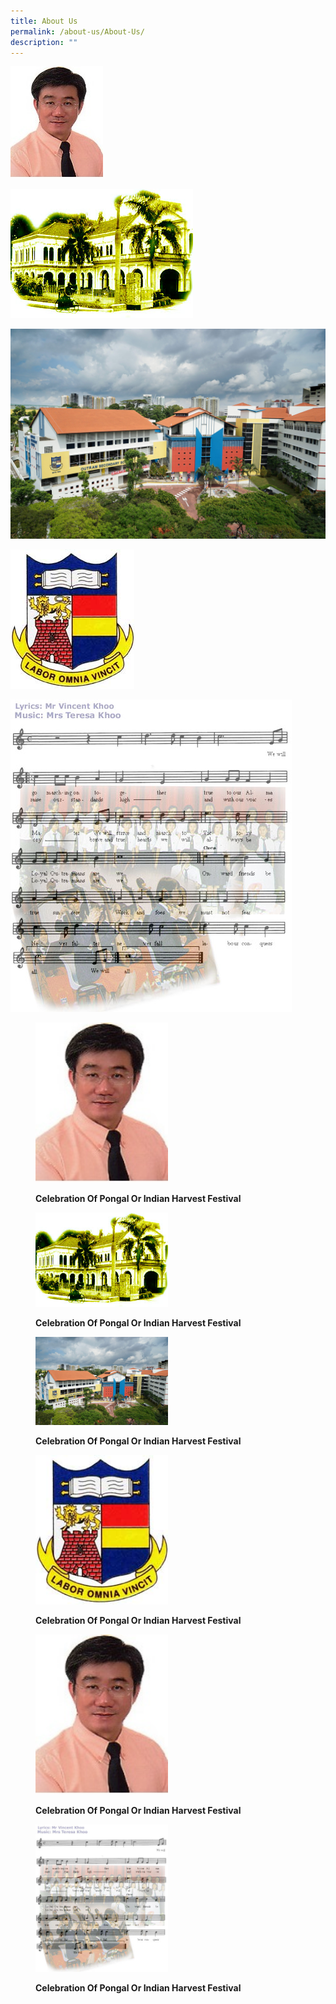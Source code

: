 ```yaml
---
title: About Us
permalink: /about-us/About-Us/
description: ""
---
```

![](/images/About%20us/About%20us/Principal%20Pic.jpg)

![](/images/About%20us/About%20us/oldschool.jpg)

![](/images/About%20us/About%20us/OSS%20Building%20copy.jpg)

![](/images/About%20us/About%20us/school%20Badge.jpg)

![](/images/About%20us/About%20us/schoolsong.jpg)



<figure>

<a href="/images/Capture.jpg" target = "\_blank"> <img style="width:50%;height:50%" src="/images/About%20us/About%20us/Principal%20Pic.jpg">

</a>

<figcaption>

<strong> Celebration Of Pongal Or Indian Harvest Festival </strong>

</figcaption>

</figure>

<figure>

<a href="/images/Capture.jpg" target = "\_blank"> <img style="width:50%;height:50%" src="/images/About%20us/About%20us/oldschool.jpg">

</a>

<figcaption>

<strong> Celebration Of Pongal Or Indian Harvest Festival </strong>

</figcaption>

</figure>

<figure>

<a href="/images/Capture.jpg" target = "\_blank"> <img style="width:50%;height:50%" src="/images/About%20us/About%20us/OSS%20Building%20copy.jpg">

</a>

<figcaption>

<strong> Celebration Of Pongal Or Indian Harvest Festival </strong>

</figcaption>

</figure>

<figure>

<a href="/images/Capture.jpg" target = "\_blank"> <img style="width:50%;height:50%" src="/images/About%20us/About%20us/school%20Badge.jpg">

</a>

<figcaption>

<strong> Celebration Of Pongal Or Indian Harvest Festival </strong>

</figcaption>

</figure>

<figure>

<a href="/images/Capture.jpg" target = "\_blank"> <img style="width:50%;height:50%" src="/images/About%20us/About%20us/Principal%20Pic.jpg">

</a>

<figcaption>

<strong> Celebration Of Pongal Or Indian Harvest Festival </strong>

</figcaption>

</figure>

<figure>

<a href="/images/Capture.jpg" target = "\_blank"> <img style="width:50%;height:50%" src="/images/About%20us/About%20us/schoolsong.jpg">

</a>

<figcaption>

<strong> Celebration Of Pongal Or Indian Harvest Festival </strong>

</figcaption>

</figure>